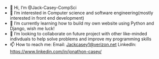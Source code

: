 - 👋 Hi, I’m @Jack-Casey-CompSci
- 👀 I’m interested in Computer science and software engineering(mostly interested in front end development)
- 🌱 I’m currently learning how to build my own website using Python and Django, wish me luck!
- 💞️ I’m looking to collaborate on future project with other like-minded indivduals to help solve problems and improve my programming skills
- 📫 How to reach me:
Email: Jackcasey1@verizon.net
LinkedIn: https://www.linkedin.com/in/jonathon-casey/

<!---
Jack-Casey-CompSci/Jack-Casey-CompSci is a ✨ special ✨ repository because its `README.md` (this file) appears on your GitHub profile.
You can click the Preview link to take a look at your changes.
--->
